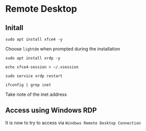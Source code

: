 # Remote Desktop

## Initall

`sudo apt install xfce4 -y`

Choose `lightdm` when prompted during the installation

`sudo apt install xrdp -y`

`echo xfce4-session > ~/.xsession`

`sudo service xrdp restart`

`ifconfig | grep inet`

Take note of the inet address

## Access using Windows RDP

It is now to try to access via `Windows Remote Desktop Connection`
